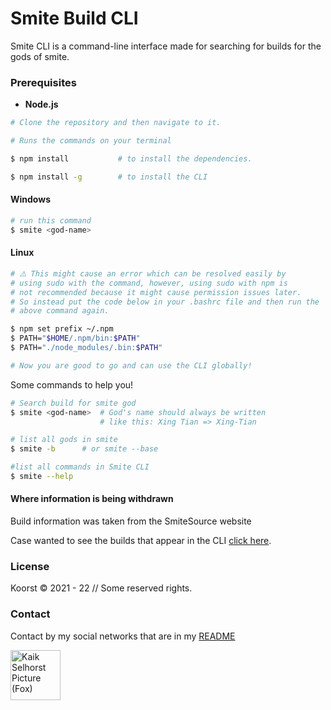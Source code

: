 # Smite Build CLI

Smite CLI is a command-line interface made for searching for builds for the gods of smite.

### Prerequisites

- **Node.js**

```bash
# Clone the repository and then navigate to it.

# Runs the commands on your terminal

$ npm install           # to install the dependencies.

$ npm install -g        # to install the CLI
```

#### Windows

```bash
# run this command
$ smite <god-name>
```

#### Linux

```bash
# ⚠️ This might cause an error which can be resolved easily by
# using sudo with the command, however, using sudo with npm is
# not recommended because it might cause permission issues later.
# So instead put the code below in your .bashrc file and then run the
# above command again.

$ npm set prefix ~/.npm
$ PATH="$HOME/.npm/bin:$PATH"
$ PATH="./node_modules/.bin:$PATH"

# Now you are good to go and can use the CLI globally!
```

Some commands to help you!

```bash
# Search build for smite god
$ smite <god-name>  # God's name should always be written
                    # like this: Xing Tian => Xing-Tian

# list all gods in smite
$ smite -b      # or smite --base

#list all commands in Smite CLI
$ smite --help
```

#### Where information is being withdrawn

Build information was taken from the SmiteSource website

Case wanted to see the builds that appear in the CLI [click here](https://smitesource.com/).

### License

Koorst © 2021 - 22 // Some reserved rights.

### Contact

Contact by my social networks that are in my [README](https://github.com/KaikSelhorst)

<a href='https://github.com/KaikSelhorst' target='_blank'>
  <img src='https://avatars.githubusercontent.com/u/82120356?v=4'  width=80 alt='Kaik Selhorst Picture (Fox)' title='Kaik Selhorst'/>
</a>
